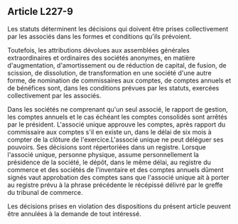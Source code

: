 Article L227-9
----
Les statuts déterminent les décisions qui doivent être prises collectivement par
les associés dans les formes et conditions qu'ils prévoient.

Toutefois, les attributions dévolues aux assemblées générales extraordinaires et
ordinaires des sociétés anonymes, en matière d'augmentation, d'amortissement ou
de réduction de capital, de fusion, de scission, de dissolution, de
transformation en une société d'une autre forme, de nomination de commissaires
aux comptes, de comptes annuels et de bénéfices sont, dans les conditions
prévues par les statuts, exercées collectivement par les associés.

Dans les sociétés ne comprenant qu'un seul associé, le rapport de gestion, les
comptes annuels et le cas échéant les comptes consolidés sont arrêtés par le
président. L'associé unique approuve les comptes, après rapport du commissaire
aux comptes s'il en existe un, dans le délai de six mois à compter de la clôture
de l'exercice.L'associé unique ne peut déléguer ses pouvoirs. Ses décisions sont
répertoriées dans un registre. Lorsque l'associé unique, personne physique,
assume personnellement la présidence de la société, le dépôt, dans le même
délai, au registre du commerce et des sociétés de l'inventaire et des comptes
annuels dûment signés vaut approbation des comptes sans que l'associé unique ait
à porter au registre prévu à la phrase précédente le récépissé délivré par le
greffe du tribunal de commerce.

Les décisions prises en violation des dispositions du présent article peuvent
être annulées à la demande de tout intéressé.
